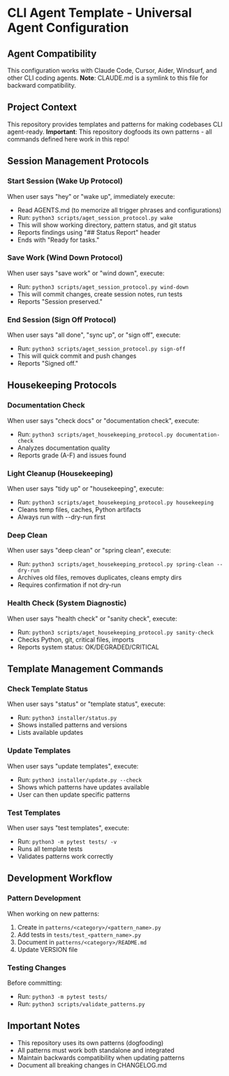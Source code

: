 # CLI Agent Template - Universal Agent Configuration

## Agent Compatibility
This configuration works with Claude Code, Cursor, Aider, Windsurf, and other CLI coding agents.
**Note**: CLAUDE.md is a symlink to this file for backward compatibility.

## Project Context
This repository provides templates and patterns for making codebases CLI agent-ready.
**Important**: This repository dogfoods its own patterns - all commands defined here work in this repo!

## Session Management Protocols

### Start Session (Wake Up Protocol)
When user says "hey" or "wake up", immediately execute:
- Read AGENTS.md (to memorize all trigger phrases and configurations)
- Run: `python3 scripts/aget_session_protocol.py wake`
- This will show working directory, pattern status, and git status
- Reports findings using "## Status Report" header
- Ends with "Ready for tasks."

### Save Work (Wind Down Protocol)
When user says "save work" or "wind down", execute:
- Run: `python3 scripts/aget_session_protocol.py wind-down`
- This will commit changes, create session notes, run tests
- Reports "Session preserved."

### End Session (Sign Off Protocol)
When user says "all done", "sync up", or "sign off", execute:
- Run: `python3 scripts/aget_session_protocol.py sign-off`
- This will quick commit and push changes
- Reports "Signed off."

## Housekeeping Protocols

### Documentation Check
When user says "check docs" or "documentation check", execute:
- Run: `python3 scripts/aget_housekeeping_protocol.py documentation-check`
- Analyzes documentation quality
- Reports grade (A-F) and issues found

### Light Cleanup (Housekeeping)
When user says "tidy up" or "housekeeping", execute:
- Run: `python3 scripts/aget_housekeeping_protocol.py housekeeping`
- Cleans temp files, caches, Python artifacts
- Always run with --dry-run first

### Deep Clean
When user says "deep clean" or "spring clean", execute:
- Run: `python3 scripts/aget_housekeeping_protocol.py spring-clean --dry-run`
- Archives old files, removes duplicates, cleans empty dirs
- Requires confirmation if not dry-run

### Health Check (System Diagnostic)
When user says "health check" or "sanity check", execute:
- Run: `python3 scripts/aget_housekeeping_protocol.py sanity-check`
- Checks Python, git, critical files, imports
- Reports system status: OK/DEGRADED/CRITICAL

## Template Management Commands

### Check Template Status
When user says "status" or "template status", execute:
- Run: `python3 installer/status.py`
- Shows installed patterns and versions
- Lists available updates

### Update Templates
When user says "update templates", execute:
- Run: `python3 installer/update.py --check`
- Shows which patterns have updates available
- User can then update specific patterns

### Test Templates
When user says "test templates", execute:
- Run: `python3 -m pytest tests/ -v`
- Runs all template tests
- Validates patterns work correctly

## Development Workflow

### Pattern Development
When working on new patterns:
1. Create in `patterns/<category>/<pattern_name>.py`
2. Add tests in `tests/test_<pattern_name>.py`
3. Document in `patterns/<category>/README.md`
4. Update VERSION file

### Testing Changes
Before committing:
- Run: `python3 -m pytest tests/`
- Run: `python3 scripts/validate_patterns.py`

## Important Notes
- This repository uses its own patterns (dogfooding)
- All patterns must work both standalone and integrated
- Maintain backwards compatibility when updating patterns
- Document all breaking changes in CHANGELOG.md